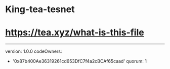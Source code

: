 # King-tea-tesnet

# https://tea.xyz/what-is-this-file
---
version: 1.0.0
codeOwners:
  - '0x87b400Ae36319261cd653DfC7f4a2cBCAf65caad'
quorum: 1
